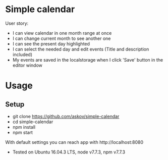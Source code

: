 # Simple calendar
User story:
- I can view calendar in one month range at once
- I can change current month to see another one
- I can see the present day highlighted
- I can select the needed day and edit events (Title and description included)
- My events are saved in the localstorage when I click 'Save' button in the editor window

# Usage
## Setup
- git clone https://github.com/askov/simple-calendar
- cd simple-calendar
- npm install
- npm start

With default settings you can reach app with http://localhost:8080

* Tested on Ubuntu 16.04.3 LTS, node v7.7.3, npm v7.7.3